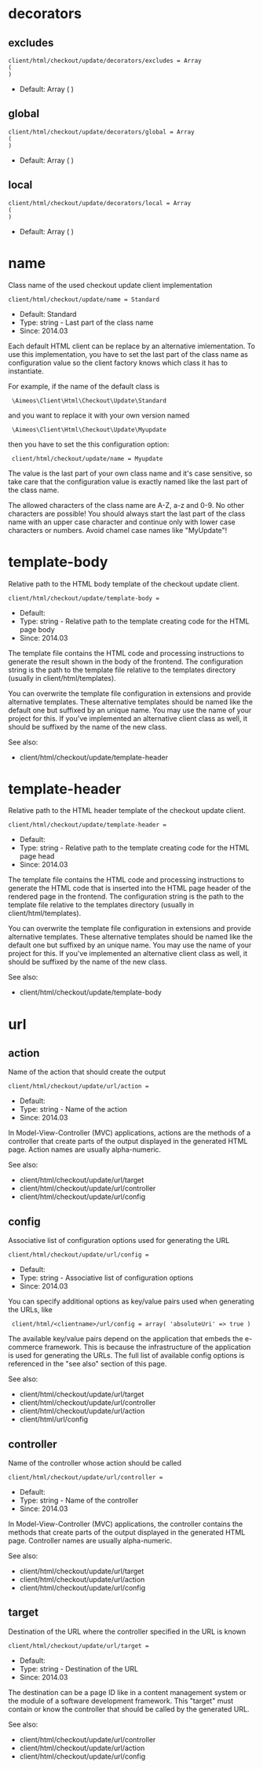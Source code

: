 
# decorators
## excludes

```
client/html/checkout/update/decorators/excludes = Array
(
)
```

* Default: Array
(
)



## global

```
client/html/checkout/update/decorators/global = Array
(
)
```

* Default: Array
(
)



## local

```
client/html/checkout/update/decorators/local = Array
(
)
```

* Default: Array
(
)



# name

Class name of the used checkout update client implementation

```
client/html/checkout/update/name = Standard
```

* Default: Standard
* Type: string - Last part of the class name
* Since: 2014.03

Each default HTML client can be replace by an alternative imlementation.
To use this implementation, you have to set the last part of the class
name as configuration value so the client factory knows which class it
has to instantiate.

For example, if the name of the default class is

```
 \Aimeos\Client\Html\Checkout\Update\Standard
```

and you want to replace it with your own version named

```
 \Aimeos\Client\Html\Checkout\Update\Myupdate
```

then you have to set the this configuration option:

```
 client/html/checkout/update/name = Myupdate
```

The value is the last part of your own class name and it's case sensitive,
so take care that the configuration value is exactly named like the last
part of the class name.

The allowed characters of the class name are A-Z, a-z and 0-9. No other
characters are possible! You should always start the last part of the class
name with an upper case character and continue only with lower case characters
or numbers. Avoid chamel case names like "MyUpdate"!


# template-body

Relative path to the HTML body template of the checkout update client.

```
client/html/checkout/update/template-body = 
```

* Default: 
* Type: string - Relative path to the template creating code for the HTML page body
* Since: 2014.03

The template file contains the HTML code and processing instructions
to generate the result shown in the body of the frontend. The
configuration string is the path to the template file relative
to the templates directory (usually in client/html/templates).

You can overwrite the template file configuration in extensions and
provide alternative templates. These alternative templates should be
named like the default one but suffixed by
an unique name. You may use the name of your project for this. If
you've implemented an alternative client class as well, it
should be suffixed by the name of the new class.

See also:

* client/html/checkout/update/template-header

# template-header

Relative path to the HTML header template of the checkout update client.

```
client/html/checkout/update/template-header = 
```

* Default: 
* Type: string - Relative path to the template creating code for the HTML page head
* Since: 2014.03

The template file contains the HTML code and processing instructions
to generate the HTML code that is inserted into the HTML page header
of the rendered page in the frontend. The configuration string is the
path to the template file relative to the templates directory (usually
in client/html/templates).

You can overwrite the template file configuration in extensions and
provide alternative templates. These alternative templates should be
named like the default one but suffixed by
an unique name. You may use the name of your project for this. If
you've implemented an alternative client class as well, it
should be suffixed by the name of the new class.

See also:

* client/html/checkout/update/template-body

# url
## action

Name of the action that should create the output

```
client/html/checkout/update/url/action = 
```

* Default: 
* Type: string - Name of the action
* Since: 2014.03

In Model-View-Controller (MVC) applications, actions are the methods of a
controller that create parts of the output displayed in the generated HTML page.
Action names are usually alpha-numeric.

See also:

* client/html/checkout/update/url/target
* client/html/checkout/update/url/controller
* client/html/checkout/update/url/config

## config

Associative list of configuration options used for generating the URL

```
client/html/checkout/update/url/config = 
```

* Default: 
* Type: string - Associative list of configuration options
* Since: 2014.03

You can specify additional options as key/value pairs used when generating
the URLs, like

```
 client/html/<clientname>/url/config = array( 'absoluteUri' => true )
```

The available key/value pairs depend on the application that embeds the e-commerce
framework. This is because the infrastructure of the application is used for
generating the URLs. The full list of available config options is referenced
in the "see also" section of this page.

See also:

* client/html/checkout/update/url/target
* client/html/checkout/update/url/controller
* client/html/checkout/update/url/action
* client/html/url/config

## controller

Name of the controller whose action should be called

```
client/html/checkout/update/url/controller = 
```

* Default: 
* Type: string - Name of the controller
* Since: 2014.03

In Model-View-Controller (MVC) applications, the controller contains the methods
that create parts of the output displayed in the generated HTML page. Controller
names are usually alpha-numeric.

See also:

* client/html/checkout/update/url/target
* client/html/checkout/update/url/action
* client/html/checkout/update/url/config

## target

Destination of the URL where the controller specified in the URL is known

```
client/html/checkout/update/url/target = 
```

* Default: 
* Type: string - Destination of the URL
* Since: 2014.03

The destination can be a page ID like in a content management system or the
module of a software development framework. This "target" must contain or know
the controller that should be called by the generated URL.

See also:

* client/html/checkout/update/url/controller
* client/html/checkout/update/url/action
* client/html/checkout/update/url/config